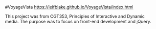 #VoyageVista
https://leifblake.github.io/VoyageVista/index.html

This project was from CGT353, Principles of Interactive and Dynamic media. The purpose was to focus on front-end development and jQuery. 
